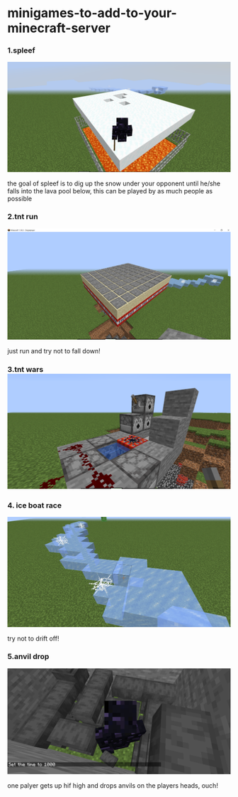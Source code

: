 # minigames-to-add-to-your-minecraft-server
<h3>1.spleef</h3>
<img src="a208a833-a2d2-4d7b-9c4f-55f683a6f0ba.png" alt="picture">
<p>the goal of spleef is to dig up the snow under your opponent until he/she falls into the lava pool below, this can be played by as much people as possible</p>
<h3>2.tnt run</h3>
<img src="d68be80e-b38d-4799-950e-370bc6915344.png" alt="picture">
<p>just run and try not to fall down!</p>
<h3>3.tnt wars 
<img src="191d0c6f-6320-478f-a1dd-9e759c349136.png" alt="picture">
<h3>4. ice boat race</h3>  
<img src="bf33c46b-9c5c-48fb-b2bf-f21960d47601.png" alt="picture">
<p>try not to drift off!</p>
<h3>5.anvil drop</h3>
<img src="32276c37-0959-48e3-bfca-257a424a9ff2.png" alt="picture">
<p>one palyer gets up hif high and drops anvils on the players heads, ouch!</p>

